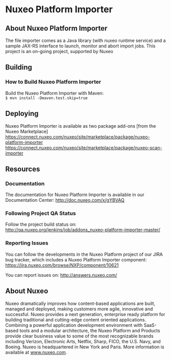 # Nuxeo Platform Importer

## About Nuxeo Platform Importer

The file importer comes as a Java library (with nuxeo runtime service) and a sample JAX-RS interface to launch, monitor and abort import jobs.
This project is an on-going project, supported by Nuxeo

## Building 
### How to Build Nuxeo Platform Importer
Build the Nuxeo Platform Importer with Maven:    
```$ mvn install -Dmaven.test.skip=true```

## Deploying
Nuxeo Platform Importer is available as two package add-ons [from the Nuxeo Marketplace]
https://connect.nuxeo.com/nuxeo/site/marketplace/package/nuxeo-platform-importer
https://connect.nuxeo.com/nuxeo/site/marketplace/package/nuxeo-scan-importer

## Resources 
### Documentation
The documentation for Nuxeo Platform Importer is available in our Documentation Center: http://doc.nuxeo.com/x/gYBVAQ

### Following Project QA Status
Follow the project build status on: http://qa.nuxeo.org/jenkins/job/addons_nuxeo-platform-importer-master/

### Reporting Issues 
You can follow the developments in the Nuxeo Platform project of our JIRA bug tracker, which includes a Nuxeo Platform Importer component:
https://jira.nuxeo.com/browse/NXP/component/10621

You can report issues on: http://answers.nuxeo.com/

## About Nuxeo
Nuxeo dramatically improves how content-based applications are built, managed and deployed, making customers more agile, innovative and successful. Nuxeo provides a next generation, enterprise ready platform for building traditional and cutting-edge content oriented applications. Combining a powerful application development environment with SaaS-based tools and a modular architecture, the Nuxeo Platform and Products provide clear business value to some of the most recognizable brands including Verizon, Electronic Arts, Netflix, Sharp, FICO, the U.S. Navy, and Boeing. Nuxeo is headquartered in New York and Paris. More information is available at www.nuxeo.com.


